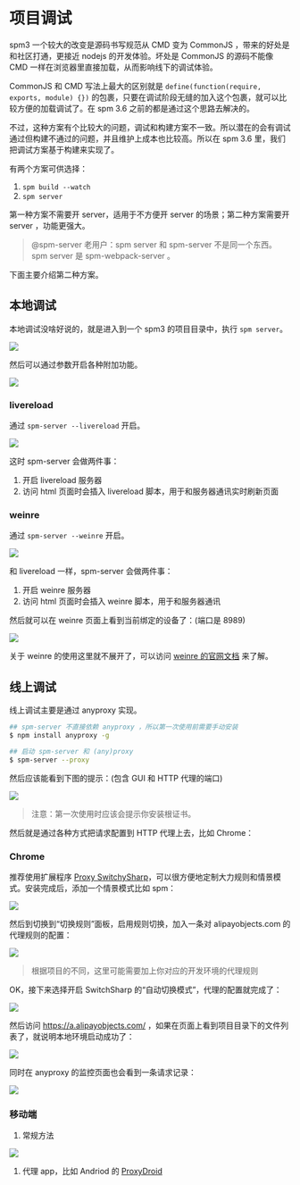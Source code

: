 
# 项目调试

spm3 一个较大的改变是源码书写规范从 CMD 变为 CommonJS ，带来的好处是和社区打通，更接近 nodejs 的开发体验。坏处是 CommonJS 的源码不能像 CMD 一样在浏览器里直接加载，从而影响线下的调试体验。

CommonJS 和 CMD 写法上最大的区别就是 `define(function(require, exports, module) {})` 的包裹，只要在调试阶段无缝的加入这个包裹，就可以比较方便的加载调试了。在 spm 3.6 之前的都是通过这个思路去解决的。

不过，这种方案有个比较大的问题，调试和构建方案不一致。所以潜在的会有调试通过但构建不通过的问题，并且维护上成本也比较高。所以在 spm 3.6 里，我们把调试方案基于构建来实现了。

有两个方案可供选择：

1. `spm build --watch`
2. `spm server`

第一种方案不需要开 server，适用于不方便开 server 的场景；第二种方案需要开 server ，功能更强大。

> @spm-server 老用户：spm server 和 spm-server 不是同一个东西。spm server 是 spm-webpack-server 。

下面主要介绍第二种方案。

## 本地调试

本地调试没啥好说的，就是进入到一个 spm3 的项目目录中，执行 `spm server`。

![](https://t.alipayobjects.com/images/T12PJfXktbXXXXXXXX.png)

然后可以通过参数开启各种附加功能。

![](https://t.alipayobjects.com/images/T15OBfXgNsXXXXXXXX.png)

### livereload

通过 `spm-server --livereload` 开启。

![](https://t.alipayobjects.com/images/T1rPReXjpvXXXXXXXX.png)

这时 spm-server 会做两件事：

1. 开启 livereload 服务器
2. 访问 html 页面时会插入 livereload 脚本，用于和服务器通讯实时刷新页面

### weinre

通过 `spm-server --weinre` 开启。

![](https://t.alipayobjects.com/images/T1ij0eXcRmXXXXXXXX.png)

和 livereload 一样，spm-server 会做两件事：

1. 开启 weinre 服务器
2. 访问 html 页面时会插入 weinre 脚本，用于和服务器通讯

然后就可以在 weinre 页面上看到当前绑定的设备了：(端口是 8989)

![](https://t.alipayobjects.com/images/T15j4eXoNcXXXXXXXX.png)

关于 weinre 的使用这里就不展开了，可以访问 [weinre 的官网文档](http://people.apache.org/~pmuellr/weinre/docs/latest/UserInterface.html) 来了解。

## 线上调试

线上调试主要是通过 anyproxy 实现。

```bash
## spm-server 不直接依赖 anyproxy ，所以第一次使用前需要手动安装
$ npm install anyproxy -g

## 启动 spm-server 和 (any)proxy
$ spm-server --proxy
```

然后应该能看到下图的提示：(包含 GUI 和 HTTP 代理的端口)

![](https://t.alipayobjects.com/images/T1Xj0eXc4nXXXXXXXX.png)

> 注意：第一次使用时应该会提示你安装根证书。

然后就是通过各种方式把请求配置到 HTTP 代理上去，比如 Chrome：

### Chrome

推荐使用扩展程序 [Proxy SwitchySharp](https://chrome.google.com/webstore/detail/proxy-switchysharp/dpplabbmogkhghncfbfdeeokoefdjegm?hl=zh-CN)，可以很方便地定制大力规则和情景模式。安装完成后，添加一个情景模式比如 spm：

![](https://t.alipayobjects.com/images/T1jjVeXgpsXXXXXXXX.png)

然后到切换到“切换规则”面板，启用规则切换，加入一条对 alipayobjects.com 的代理规则的配置：

![](https://t.alipayobjects.com/images/T1h68eXd0cXXXXXXXX.png)

> 根据项目的不同，这里可能需要加上你对应的开发环境的代理规则

OK，接下来选择开启 SwitchSharp 的“自动切换模式”，代理的配置就完成了：

![](https://t.alipayobjects.com/images/T1i6VeXidsXXXXXXXX.png)

然后访问 https://a.alipayobjects.com/ ，如果在页面上看到项目目录下的文件列表了，就说明本地环境启动成功了：

![](https://t.alipayobjects.com/images/T1Hn4eXjJXXXXXXXXX.png)

同时在 anyproxy 的监控页面也会看到一条请求记录：

![](https://t.alipayobjects.com/images/T1.PVeXftnXXXXXXXX.png)

### 移动端

1. 常规方法

  ![](https://t.alipayobjects.com/images/T1eP0eXgdmXXXXXXXX.png)

1. 代理 app，比如 Andriod 的 [ProxyDroid](https://play.google.com/store/apps/details?id=org.proxydroid)

